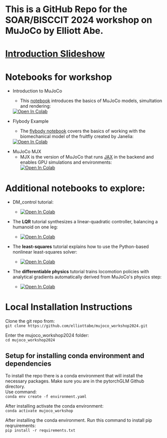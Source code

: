 # This is a GitHub Repo for the SOAR/BISCCIT 2024 workshop on MuJoCo by Elliott Abe. 

# [Introduction Slideshow](https://docs.google.com/presentation/d/1kLpJ7nwJPFg7W-CnRZL_Ey9YjGakV3mL9xBlP_S7TU0/edit?usp=sharing)

# Notebooks for workshop
- Introduction to MuJoCo
  - This [notebook](./Introduction01.ipynb) introduces the basics of MuJoCo models, simultation and rendering: &nbsp;  
  <a target="_blank" href="https://colab.research.google.com/github/elliottabe/mujoco_workshop2024/blob/main/Introduction.ipynb">
  <img src="https://colab.research.google.com/assets/colab-badge.svg" alt="Open In Colab"/></a>

- Flybody Example
  - The [flybody notebook](./Flybody_example.ipynb) covers the basics of working with the biomechanical model of the fruitfly created by Janelia: &nbsp;  
  <a target="_blank" href="https://colab.research.google.com/github/elliottabe/mujoco_workshop2024/blob/main/Flybody_example.ipynb">
  <img src="https://colab.research.google.com/assets/colab-badge.svg" alt="Open In Colab"/></a>
</a>

- MuJoCo MJX 
    - MJX is the version of MuJoCo that runs [JAX](https://jax.readthedocs.io/en/latest/quickstart.html) in the backend and enables GPU simulations and environments: &nbsp;  
    <a href="https://colab.research.google.com//github/elliottabe/mujoco_workshop2024/blob/main/MJX_Examples.ipynb"><img src="https://colab.research.google.com/assets/colab-badge.svg" alt= "Open In Colab" /></a>


# Additional notebooks to explore: 
- DM_control tutorial: 
  -  <a href="https://colab.research.google.com/github/google-deepmind/dm_control/blob/main/tutorial.ipynb"><img src="https://colab.research.google.com/assets/colab-badge.svg" alt= "Open In Colab" /></a>

- The **LQR** tutorial synthesizes a linear-quadratic controller, balancing a humanoid on one leg:
  -  <a href="https://colab.research.google.com/github/google-deepmind/mujoco/blob/main/python/LQR.ipynb"><img src="https://colab.research.google.com/assets/colab-badge.svg" alt= "Open In Colab" /></a>

- The **least-squares** tutorial explains how to use the Python-based nonlinear least-squares solver:
  -  <a href="https://colab.research.google.com/github/google-deepmind/mujoco/blob/main/python/least_squares.ipynb"><img src="https://colab.research.google.com/assets/colab-badge.svg" alt= "Open In Colab" /></a>

- The **differentiable physics** tutorial trains locomotion policies with analytical gradients automatically derived from MuJoCo's physics step:
  -  <a href="https://colab.research.google.com/github/google-deepmind/mujoco/blob/main/mjx/tutorial.ipynb"><img src="https://colab.research.google.com/assets/colab-badge.svg" alt= "Open In Colab" /></a>


# Local Installation Instructions

Clone the git repo from:  
`git clone https://github.com/elliottabe/mujoco_workshop2024.git`

Enter the mujoco_workshop2024 folder:  
`cd mujoco_workshop2024`

## Setup for installing conda environment and dependencies
To install the repo there is a conda environment that will install the necessary packages. Make sure you are in the pytorchGLM Github directory.  
Use command:  
`conda env create -f environment.yaml`

After installing activate the conda environment:  
`conda activate mujoco_workshop`

After installing the conda environment. Run this command to install pip reqruirements:  
`pip install -r requirements.txt`
